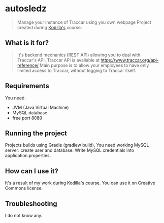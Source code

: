 # autosledz
> Manage your instance of Traccar using you own webpage
> Project created during <a href="http://kodilla.com">Kodilla's</a> course.

## What is it for?
> It's backend mechanics (REST API) allowing you to deal with Traccar's API.
> Traccar API is available at https://www.traccar.org/api-reference/
> Main purpose is to allow your employees to have only limited access to Traccar,
> without logging to Traccar itself.

## Requirements
You need:
* JVM (Java Virtual Machine)
* MySQL database
* free port 8080

## Running the project
Projects builds using Gradle (gradlew build). You need working MySQL server: create user and database.
Write MySQL credentials into application.properties.

## How can I use it?
It's a result of my work during Kodilla's course. You can use it on Creative Commons license.

## Troubleshooting
I do not know any.
